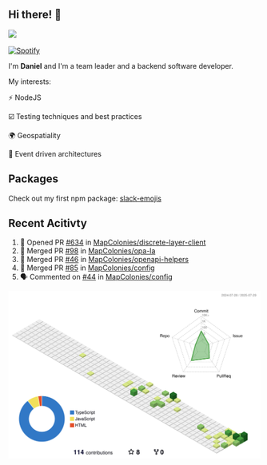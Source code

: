## Hi there! 👋

<p>
  <img src="https://github-readme-stats.vercel.app/api?username=syncush&theme=tokyonight">
</p>

[![Spotify](https://novatorem-rust.vercel.app/api/spotify)](https://open.spotify.com/user/syncush)

I'm **Daniel** and I'm a team leader and a backend software developer.

My interests:

⚡ NodeJS

☑️ Testing techniques and best practices

🌍 Geospatiality

🧠 Event driven architectures

## Packages
Check out my first npm package: [slack-emojis](https://www.npmjs.com/package/slack-emojis)

## Recent Acitivty
<!--START_SECTION:activity-->
1. 💪 Opened PR [#634](https://github.com/MapColonies/discrete-layer-client/pull/634) in [MapColonies/discrete-layer-client](https://github.com/MapColonies/discrete-layer-client)
2. 🎉 Merged PR [#98](https://github.com/MapColonies/opa-la/pull/98) in [MapColonies/opa-la](https://github.com/MapColonies/opa-la)
3. 🎉 Merged PR [#46](https://github.com/MapColonies/openapi-helpers/pull/46) in [MapColonies/openapi-helpers](https://github.com/MapColonies/openapi-helpers)
4. 🎉 Merged PR [#85](https://github.com/MapColonies/config/pull/85) in [MapColonies/config](https://github.com/MapColonies/config)
5. 🗣 Commented on [#44](https://github.com/MapColonies/config/pull/44#issuecomment-3127154200) in [MapColonies/config](https://github.com/MapColonies/config)
<!--END_SECTION:activity-->

![contrib](./profile-3d-contrib/profile-green-animate.svg)
